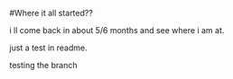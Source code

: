 #Where it all started??


i ll come back in about 5/6 months and see where i am at.


just a test in readme.

testing the branch
